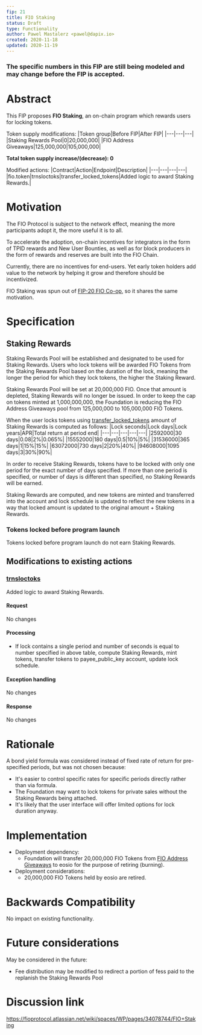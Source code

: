```yaml
---
fip: 21
title: FIO Staking
status: Draft
type: Functionality
author: Pawel Mastalerz <pawel@dapix.io>
created: 2020-11-18
updated: 2020-11-19
---
```


### The specific numbers in this FIP are still being modeled and may change before the FIP is accepted.

# Abstract
This FIP proposes **FIO Staking**, an on-chain program which rewards users for locking tokens.

Token supply modifications:
|Token group|Before FIP|After FIP|
|---|---|---|
|Staking Rewards Pool|0|20,000,000|
|FIO Address Giveaways|125,000,000|105,000,000|

**Total token supply increase/(decrease): 0**

Modified actions:
|Contract|Action|Endpoint|Description|
|---|---|---|---|
|fio.token|trnsloctoks|transfer_locked_tokens|Added logic to award Staking Rewards.|

# Motivation
The FIO Protocol is subject to the network effect, meaning the more participants adopt it, the more useful it is to all.

To accelerate the adoption, on-chain incentives for integrators in the form of TPID rewards and New User Bounties, as well as for block producers in the form of rewards and reserves are built into the FIO Chain.

Currently, there are no incentives for end-users. Yet early token holders add value to the network by helping it grow and therefore should be incentivized.

FIO Staking was spun out of [FIP-20 FIO Co-op](fip-0020.md), so it shares the same motivation.

# Specification
## Staking Rewards
Staking Rewards Pool will be established and designated to be used for Staking Rewards. Users who lock tokens will be awarded FIO Tokens from the Staking Rewards Pool based on the duration of the lock, meaning the longer the period for which they lock tokens, the higher the Staking Reward.

Staking Rewards Pool will be set at 20,000,000 FIO. Once that amount is depleted, Staking Rewards will no longer be issued. In order to keep the cap on tokens minted at 1,000,000,000, the Foundation is reducing the FIO Address Giveaways pool from 125,000,000 to 105,000,000 FIO Tokens.

When the user locks tokens using [transfer_locked_tokens](fip-0006.md#transfer-locked-tokens) amount of Staking Rewards is computed as follows:
|Lock seconds|Lock days|Lock years|APR|Total return at period end|
|---|---|---|---|---|
|2592000|30 days|0.08|2%|0.065%|
|15552000|180 days|0.5|10%|5%|
|31536000|365 days|1|15%|15%|
|63072000|730 days|2|20%|40%|
|94608000|1095 days|3|30%|90%|

In order to receive Staking Rewards, tokens have to be locked with only one period for the exact number of days specified. If more than one period is specified, or number of days is different than specified, no Staking Rewards will be earned.

Staking Rewards are computed, and new tokens are minted and transferred into the account and lock schedule is updated to reflect the new tokens in a way that locked amount is updated to the original amount + Staking Rewards.

### Tokens locked before program launch
Tokens locked before program launch do not earn Staking Rewards.

## Modifications to existing actions
### [trnsloctoks](fip-0020.md)
Added logic to award Staking Rewards.
#### Request
No changes
#### Processing
* If lock contains a single period and number of seconds is equal to number specified in above table, compute Staking Rewards, mint tokens, transfer tokens to payee_public_key account, update lock schedule.
#### Exception handling
No changes
#### Response
No changes

# Rationale
A bond yield formula was considered instead of fixed rate of return for pre-specified periods, but was not chosen because:
* It's easier to control specific rates for specific periods directly rather than via formula.
* The Foundation may want to lock tokens for private sales without the Staking Rewards being attached.
* It's likely that the user interface will offer limited options for lock duration anyway.

# Implementation
* Deployment dependency:
  * Foundation will transfer 20,000,000 FIO Tokens from [FIO Address Giveaways](https://kb.fioprotocol.io/fio-token/token-distribution#tokens-minted-over-time) to eosio for the purpose of retiring (burning).
* Deployment considerations:
  * 20,000,000 FIO Tokens held by eosio are retired.

# Backwards Compatibility
No impact on existing functionality.

# Future considerations
May be considered in the future:
* Fee distribution may be modified to redirect a portion of fess paid to the replanish the Staking Rewards Pool

# Discussion link
https://fioprotocol.atlassian.net/wiki/spaces/WP/pages/34078744/FIO+Staking
